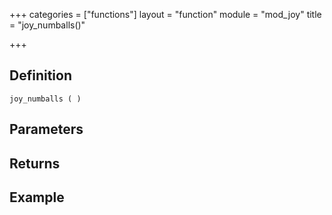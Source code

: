 +++
categories = ["functions"]
layout = "function"
module = "mod_joy"
title = "joy_numballs()"

+++

## Definition

    joy_numballs ( )

## Parameters

## Returns

## Example
